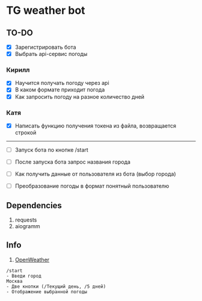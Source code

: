 # TG weather bot

## TO-DO
- [x] Зарегистрировать бота
- [x] Выбрать api-сервис погоды

### Кирилл
- [x] Научится получать погоду через api
- [x] В каком формате приходит погода
- [x] Как запросить погоду на разное количество дней
### Катя
- [x] Написать функцию получения токена из файла, возвращается строкой

------------
- [ ] Запуск бота по кнопке /start
- [ ] После запуска бота запрос названия города
- [ ] Как получить данные от пользователя из бота (выбор города)


- [ ] Преобразование погоды в формат понятный пользователю


## Dependencies
1. requests
2. aiogramm

## Info
1. [OpenWeather](https://openweathermap.org/api)

```
/start
- Введи город
Москва
- Две кнопки (/Текущий день, /5 дней)
- Отображение выбранной погоды
```
